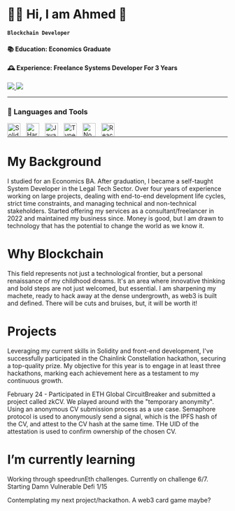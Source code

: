 

# 👨‍💻 Hi, I am Ahmed 👋

**`Blockchain Developer`**

#### 📚 Education: Economics Graduate
#### 🕰️ Experience: Freelance Systems Developer For 3 Years
 
   <div align="left"> 
  <a href="mailto:ahmedborwin01@gmail.com">
    <img src="https://img.shields.io/badge/Gmail-333333?style=for-the-badge&logo=gmail&logoColor=red" />
  </a>
  <a href="https://www.linkedin.com/in/ahmedborwindev/" target="_blank">
    <img src="https://img.shields.io/badge/LinkedIn-0077B5?style=for-the-badge&logo=linkedin&logoColor=white" target="_blank" />
  </a>
</div>

---

### 🧰 Languages and Tools
<img align="left" alt="Solidity" width="30px" style="padding-right:10px;" src="https://cdn.jsdelivr.net/gh/devicons/devicon/icons/solidity/solidity-original.svg" />
<img align="left" alt="Hardhat" width="30px" style="padding-right:10px;" src="https://cdn.jsdelivr.net/gh/devicons/devicon/icons/hardhat/hardhat-original.svg" />
<img align="left" alt="JavaScript" width="30px" style="padding-right:10px;" src="https://cdn.jsdelivr.net/gh/devicons/devicon/icons/javascript/javascript-plain.svg" />
<img align="left" alt="TypeScript" width="30px" style="padding-right:10px;" src="https://cdn.jsdelivr.net/gh/devicons/devicon/icons/typescript/typescript-plain.svg" />
<img align="left" alt="NodeJS" width="30px" style="padding-right:10px;" src="https://cdn.jsdelivr.net/gh/devicons/devicon/icons/nodejs/nodejs-original.svg" />
<img align="left" alt="React" width="30px" style="padding-right:10px;" src="https://cdn.jsdelivr.net/gh/devicons/devicon/icons/react/react-original.svg" />
<br />

---

# My Background

I studied for an Economics BA. After graduation, I became a self-taught System Developer in the Legal Tech Sector. Over four years of experience working on large projects, dealing with end-to-end development life cycles, strict time constraints, and managing technical and non-technical stakeholders. Started offering my services as a consultant/freelancer in 2022 and maintained my business since. Money is good, but I am drawn to technology that has the potential to change the world as we know it.

# Why Blockchain
  
This field represents not just a technological frontier, but a personal renaissance of my childhood dreams. It's an area where innovative thinking and bold steps are not just welcomed, but essential. I am sharpening my machete, ready to hack away at the dense undergrowth, as web3 is built and defined. There will be cuts and bruises, but, it will be worth it!

# Projects
  
Leveraging my current skills in Solidity and front-end development, I've successfully participated in the Chainlink Constellation hackathon, securing a top-quality prize. My objective for this year is to engage in at least three hackathons, marking each achievement here as a testament to my continuous growth.

February 24 - Participated in ETH Global CircuitBreaker and submitted a project called zkCV. We played around with the "temporary anonymity". Using an anonymous CV submission process as a use case. Semaphore protocol is used to anonymously send a signal, which is the IPFS hash of the CV, and attest to the CV hash at the same time. THe UID of the attestation is used to confirm ownership of the chosen CV. 

# I’m currently learning

Working through speedrunEth challenges. Currently on challenge 6/7.
Starting Damn Vulnerable Defi 1/15

Contemplating my next project/hackathon. A web3 card game maybe? 


